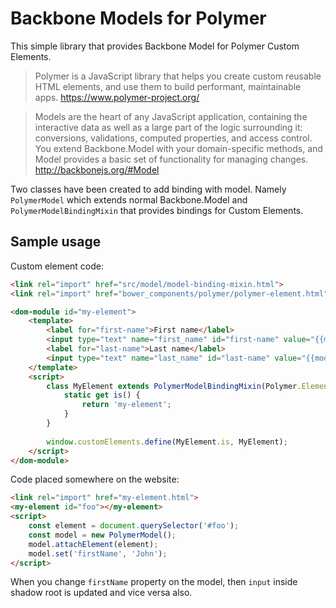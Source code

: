 # Backbone Models for Polymer

This simple library that provides Backbone Model for Polymer Custom Elements.

> Polymer is a JavaScript library that helps you create custom reusable HTML elements, and use them to build performant, maintainable apps.
> https://www.polymer-project.org/


> Models are the heart of any JavaScript application, containing the interactive data as well as a large part of the logic surrounding it: conversions, validations, computed properties, and access control. You extend Backbone.Model with your domain-specific methods, and Model provides a basic set of functionality for managing changes. 
http://backbonejs.org/#Model

Two classes have been created to add binding with model. Namely `PolymerModel` which extends normal Backbone.Model and `PolymerModelBindingMixin` that provides bindings for Custom Elements.

## Sample usage

Custom element code:

```html
<link rel="import" href="src/model/model-binding-mixin.html">
<link rel="import" href="bower_components/polymer/polymer-element.html">

<dom-module id="my-element">
    <template>
        <label for="first-name">First name</label>
        <input type="text" name="first_name" id="first-name" value="{{model.firstName::change}}">
        <label for="last-name">Last name</label>
        <input type="text" name="last_name" id="last-name" value="{{model.lastName::change}}">
    </template>
    <script>
        class MyElement extends PolymerModelBindingMixin(Polymer.Element) {
            static get is() {
                return 'my-element';
            }
        }
    
        window.customElements.define(MyElement.is, MyElement);
    </script>
</dom-module>
```

Code placed somewhere on the website:

```html
<link rel="import" href="my-element.html">
<my-element id="foo"></my-element>
<script>
    const element = document.querySelector('#foo');
    const model = new PolymerModel();
    model.attachElement(element);
    model.set('firstName', 'John');
</script>
```

When you change `firstName` property on the model, then `input` inside shadow root is updated and vice versa also.
